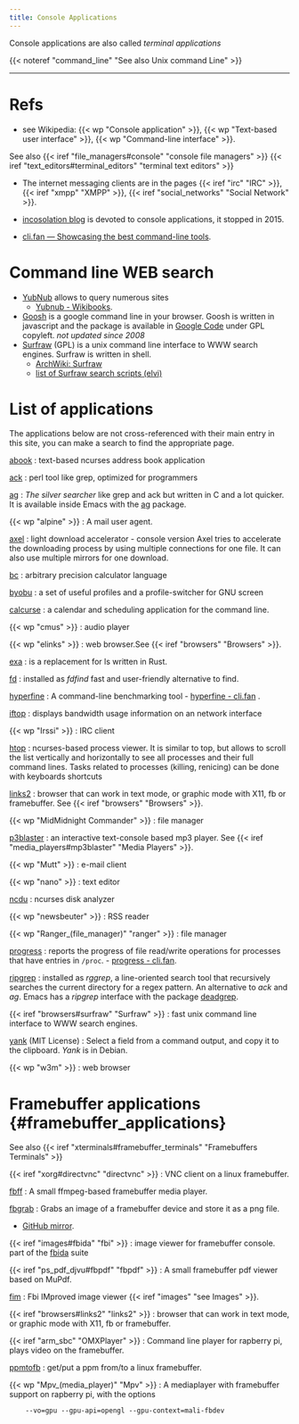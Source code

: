 ```yaml
---
title: Console Applications
---
```


Console applications are also called _terminal applications_

{{< noteref "command_line" "See also Unix command Line" >}}

------

# Refs
- see Wikipedia: {{< wp "Console application" >}},
{{< wp "Text-based user interface" >}},
{{< wp "Command-line interface" >}}.

See also {{< iref "file_managers#console" "console file managers" >}}
{{< iref "text_editors#terminal_editors" "terminal text editors" >}}

-   The internet messaging clients are in the pages {{< iref "irc" "IRC" >}},
    {{< iref "xmpp" "XMPP" >}},  {{< iref "social_networks" "Social Network" >}}.

-   [incosolation blog](http://inconsolation.wordpress.com) is devoted
    to console applications, it stopped in 2015.
-   [cli.fan — Showcasing the best command-line tools](https://cli.fan/posts/).

# Command line WEB search

-   [YubNub](http://yubnub.org/) allows to query numerous sites
    -   [Yubnub - Wikibooks](https://en.wikibooks.org/wiki/Yubnub).
-   [Goosh](http://goosh.org/) is a google command line in your
    browser.  Goosh is written in javascript and the package is
    available in [Google Code](http://code.google.com/p/goosh/) under
    GPL copyleft. _not updated since 2008_
-   [Surfraw](http://surfraw.alioth.debian.org/) (GPL) is a unix
    command line interface to WWW search engines. Surfraw is written in
    shell.
    -   [ArchWiki: Surfraw
        ](https://wiki.archlinux.org/index.php/Surfraw)
    -   [list of Surfraw search scripts (elvi)
        ](http://surfraw.alioth.debian.org/#elvilist)

# List of applications
The applications below are not cross-referenced with their main entry
in this site, you can make a search to find the appropriate page.

[abook](http://abook.sourceforge.net/)
: text-based ncurses address book application

[ack](http://beyondgrep.com/)
: perl tool like grep, optimized for programmers

[ag](https://geoff.greer.fm/ag/)
: _The silver searcher_ like grep and ack but written in C and a lot
  quicker. It is available inside Emacs with the [ag](https://github.com/Wilfred/ag.el)
  package.

{{< wp "alpine" >}}
: A mail user agent.

[axel](http://axel.alioth.debian.org)
: light download accelerator - console version
  Axel tries to accelerate the downloading process by using multiple connections
  for one file.  It can also use multiple mirrors for one download.

[bc](http://www.gnu.org/software/bc)
: arbitrary precision calculator language

[byobu](http://launchpad.net/byobu)
:  a set of useful profiles and a profile-switcher for GNU screen

[calcurse](http://calcurse.org/)
: a calendar and scheduling application for the command line.

{{< wp "cmus" >}}
: audio player

{{< wp "elinks" >}}
: web browser.See {{< iref "browsers" "Browsers" >}}.

[exa](https://github.com/ogham/exa)
: is a replacement for ls written in Rust.

[fd](https://github.com/sharkdp/fd)
: installed as _fdfind_ fast and user-friendly alternative to find.

[hyperfine](https://github.com/sharkdp/hyperfine)
:   A command-line benchmarking tool
    -   [hyperfine - cli.fan](https://cli.fan/posts/hyperfine/)    .

[iftop]( http://www.ex-parrot.com/~pdw/iftop/)
: displays bandwidth usage information on an network interface

{{< wp "Irssi" >}}
: IRC client

[htop](http://htop.sourceforge.net)
: ncurses-based process viewer.
  It is similar to top, but allows to scroll the list vertically and horizontally to see all processes and their full command lines.
  Tasks related to processes (killing,  renicing)  can  be  done with keyboards shortcuts

[links2](http://atrey.karlin.mff.cuni.cz/~clock/twibright/links/)
: browser that can work in text mode, or graphic mode with X11, fb or
  framebuffer. See {{< iref "browsers" "Browsers" >}}.

{{< wp "MidMidnight Commander" >}}
: file manager

[p3blaster](http://manpages.debian.org/cgi-bin/man.cgi?query=mp3blaster%281%29)
: an interactive text-console based mp3 player. See
  {{< iref "media_players#mp3blaster" "Media Players" >}}.

{{< wp "Mutt" >}}
: e-mail client

{{< wp "nano" >}}
: text editor

[ncdu](http://dev.yorhel.nl/ncdu)
: ncurses disk analyzer

{{< wp "newsbeuter" >}}
: RSS reader

{{< wp "Ranger_(file_manager)"  "ranger" >}}
: file manager

[progress](https://github.com/Xfennec/progress)
:   reports the progress of file read/write operations for processes that have entries
    in `/proc`.
    -   [progress - cli.fan](https://cli.fan/posts/progress/).

[ripgrep](https://github.com/BurntSushi/ripgrep)
: installed as _rggrep_, a line-oriented search tool that recursively searches the
  current directory for a regex pattern. An alternative to _ack_ and _ag_.
  Emacs has a _ripgrep_ interface with the package
  [deadgrep](https://github.com/Wilfred/deadgrep).


{{< iref "browsers#surfraw" "Surfraw" >}}
: fast unix command line interface to  WWW search engines.

[yank](https://github.com/mptre/yank) (MIT License)
:   Select a field from a command output, and copy it to the clipboard.
    _Yank_ is in Debian.

{{< wp "w3m" >}}
: web browser

# Framebuffer applications {#framebuffer_applications}
See also {{< iref "xterminals#framebuffer_terminals" "Framebuffers Terminals" >}}

{{< iref "xorg#directvnc" "directvnc" >}}
:   VNC client on a linux framebuffer.

[fbff](http://repo.or.cz/w/fbff.git)
: A small ffmpeg-based framebuffer media player.

[fbgrab](https://fbgrab.monells.se/)
: Grabs an image of a framebuffer device and store it as a png file.
  -   [GitHub mirror](https://github.com/MikeMayer/FBGrab).

{{< iref "images#fbida" "fbi" >}}
: image viewer for framebuffer console.
  part of the [fbida](http://linux.bytesex.org/fbida/) suite

{{< iref "ps_pdf_djvu#fbpdf" "fbpdf" >}}
: A small framebuffer pdf viewer based on MuPdf.

[fim](http://www.autistici.org/dezperado/)
: Fbi IMproved image viewer {{< iref "images" "see Images" >}}.


{{< iref "browsers#links2" "links2" >}}
: browser that can work in text mode, or graphic mode with X11, fb or
  framebuffer.

{{< iref "arm_sbc" "OMXPlayer" >}}
: Command line player for rapberry pi, plays video on the framebuffer.

[ppmtofb](https://github.com/kurt-vd/ppmtofb)
: get/put a ppm from/to a linux framebuffer.

{{< wp "Mpv_(media_player)"  "Mpv" >}}
: A mediaplayer with framebuffer support on rapberry pi, with the options

        --vo=gpu --gpu-api=opengl --gpu-context=mali-fbdev



<!-- Local Variables: -->
<!-- mode: markdown -->
<!-- ispell-local-dictionary: "english" -->
<!-- End: -->
